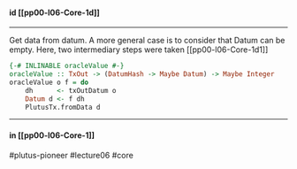 #### id [[pp00-l06-Core-1d]]
---

Get data from datum. A more general case is to consider that Datum can be empty. Here, two intermediary steps were taken [[pp00-l06-Core-1d1]]

```haskell
{-# INLINABLE oracleValue #-}
oracleValue :: TxOut -> (DatumHash -> Maybe Datum) -> Maybe Integer
oracleValue o f = do
    dh      <- txOutDatum o
    Datum d <- f dh
    PlutusTx.fromData d
```

---
#### in [[pp00-l06-Core-1]]

#plutus-pioneer #lecture06 #core 